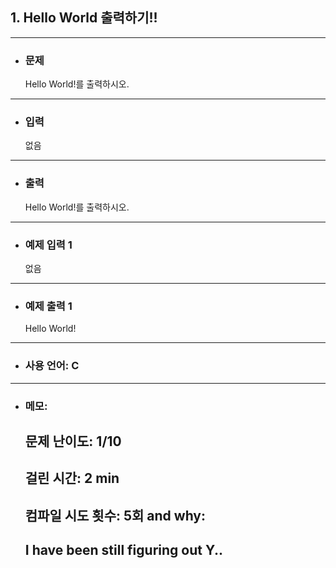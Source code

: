 ## 1. Hello World 출력하기!!

---

- ### 문제

  Hello World!를 출력하시오.
---


- ### 입력

  없음

---

- ### 출력

  Hello World!를 출력하시오.

---
 
- ### 예제 입력 1 

  없음

---

- ### 예제 출력 1 

  Hello World!

---

- ### 사용 언어: C

---

- ### 메모:

  ## 문제 난이도: 1/10
  ## 걸린 시간: 2 min
  ## 컴파일 시도 횟수: 5회 and why:
  ## I have been still figuring out Y..
  
